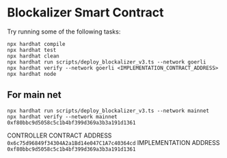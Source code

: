 # Blockalizer Smart Contract

Try running some of the following tasks:

```shell
npx hardhat compile
npx hardhat test
npx hardhat clean
npx hardhat run scripts/deploy_blockalizer_v3.ts --network goerli
npx hardhat verify --network goerli <IMPLEMENTATION_CONTRACT_ADDRESS>
npx hardhat node
```

## For main net

```
npx hardhat run scripts/deploy_blockalizer_v3.ts --network mainnet
npx hardhat verify --network mainnet 0xf80bbc9d5058c5c1b4bf399d369a3b3a191d1361
```

CONTROLLER CONTRACT ADDRESS `0x6c75d96849f34304A2a1Bd14e047C1A7c40364cd`
IMPLEMENTATION ADDRESS `0xf80bbc9d5058c5c1b4bf399d369a3b3a191d1361`

